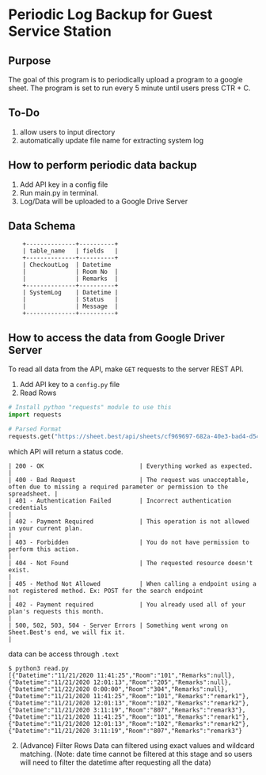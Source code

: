 # Periodic Log Backup for Guest Service Station 

## Purpose
The goal of this program is to periodically upload a program to a google sheet. The program is set to run every 5 minute until users press CTR + C. 

## To-Do
1. allow users to input directory 
2. automatically update file name for extracting system log 

## How to perform periodic data backup
1. Add API key in a config file 
2. Run main.py in terminal. 
3. Log/Data will be uploaded to a Google Drive Server

## Data Schema
```
	+--------------+----------+
	| table_name   | fields   |
	+--------------+----------+
	| CheckoutLog  | Datetime
	|              | Room No  |
	|              | Remarks  | 
	+--------------+----------+
	| SystemLog    | Datetime |
	|              | Status   | 
	|              | Message  | 
	+--------------+----------+	
```

## How to access the data from Google Driver Server
To read all data from the API, make `GET` requests to the server REST API. 
1. Add API key to a `config.py` file 
2. Read Rows 
```python
# Install python "requests" module to use this
import requests

# Parsed Format
requests.get("https://sheet.best/api/sheets/cf969697-682a-40e3-bad4-d54803eeeacf")
```

which API will return a status code. 
```
| 200 - OK                           | Everything worked as expected.                                                                            |
| 400 - Bad Request                  | The request was unacceptable, often due to missing a required parameter or permission to the spreadsheet. |
| 401 - Authentication Failed        | Incorrect authentication credentials                                                                      |
| 402 - Payment Required             | This operation is not allowed in your current plan.                                                       |
| 403 - Forbidden                    | You do not have permission to perform this action.                                                        |
| 404 - Not Found                    | The requested resource doesn't exist.                                                                     |
| 405 - Method Not Allowed           | When calling a endpoint using a not registered method. Ex: POST for the search endpoint                   |
| 402 - Payment required             | You already used all of your plan's requests this month.                                                  |
| 500, 502, 503, 504 - Server Errors | Something went wrong on Sheet.Best's end, we will fix it.                                                 |
```

data can be access through `.text`
```
$ python3 read.py 
[{"Datetime":"11/21/2020 11:41:25","Room":"101","Remarks":null},{"Datetime":"11/21/2020 12:01:13","Room":"205","Remarks":null},{"Datetime":"11/22/2020 0:00:00","Room":"304","Remarks":null},{"Datetime":"11/21/2020 11:41:25","Room":"101","Remarks":"remark1"},{"Datetime":"11/21/2020 12:01:13","Room":"102","Remarks":"remark2"},{"Datetime":"11/21/2020 3:11:19","Room":"807","Remarks":"remark3"},{"Datetime":"11/21/2020 11:41:25","Room":"101","Remarks":"remark1"},{"Datetime":"11/21/2020 12:01:13","Room":"102","Remarks":"remark2"},{"Datetime":"11/21/2020 3:11:19","Room":"807","Remarks":"remark3"}
```

2. (Advance) Filter Rows
Data can filtered using exact values and wildcard matching. (Note: date time cannot be filtered at this stage and so users will need to filter the datetime after requesting all the data)
